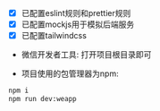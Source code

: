 - [x] 已配置eslint规则和prettier规则
- [x] 已配置mockjs用于模拟后端服务
- [x] 已配置tailwindcss

- 微信开发者工具: 打开项目根目录即可

- 项目使用的包管理器为npm:

```bash
npm i
npm run dev:weapp
```
